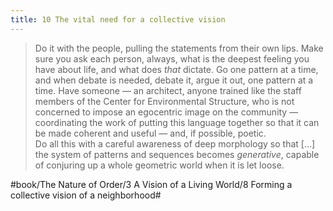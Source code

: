 ```yaml
---
title: 10 The vital need for a collective vision
---
```


> Do it with the people, pulling the statements from their own lips. Make sure you ask each person, always, what is the deepest feeling you have about life, and what does *that* dictate. Go one pattern at a time, and when debate is needed, debate it, argue it out, one pattern at a time. Have someone — an architect, anyone trained like the staff members of the Center for Environmental Structure, who is not concerned to impose an egocentric image on the community — coordinating the work of putting this language together so that it can be made coherent and useful — and, if possible, poetic.  
> Do all this with a careful awareness of deep morphology so that […] the system of patterns and sequences becomes *generative*, capable of conjuring up a whole geometric world when it is let loose.  

#book/The Nature of Order/3 A Vision of a Living World/8 Forming a collective vision of a neighborhood#
